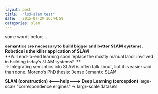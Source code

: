```yaml
---
layout: post
title:  "lsd-slam test"
date:   2016-07-29 16:44:59
categories: slam
---
```

some words before...

 **semantics are necessary to build bigger and better SLAM systems.**  
 **Robotics is the killer application of SLAM**  
 **Will end-to-end learning soon replace the mostly manual labor involved in building today’s SLAM systems?. **  
 ->  Integrating semantics into SLAM is often talk about, but it is easier said than done. Moreno's PhD thesis: Dense Semantic SLAM

 **SLAM (construction) <---help---> Deep Learning (perception)**
 large-scale "correspondence engines" -> large-scale datasets

 


